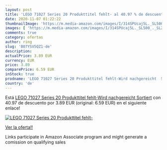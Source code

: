 ```yaml
---
layout: post
title: 'LEGO 71027 Series 20 Produkttitel fehlt- al 40.97 % de descuento'
date: 2020-11-07 01:22:22
thumbnailImage: 'https://m.media-amazon.com/images/I/314SPUcaj5L._SL500_._SL200_.jpg'
images: [ 'https://m.media-amazon.com/images/I/314SPUcaj5L._SL500_._SL200_.jpg' ]
comments: true
category: ofertas
author: ring
slug: 'B07YSV5QZ1-de'
description:
actualPrice: 3.89 EUR
currency: EUR
price: 3.89
comparePrice: 6.59 EUR
inStock: true
prodname: 'LEGO 71027 Series 20 Produkttitel fehlt-Wird nachgereicht  Sortiert'
country: 'de'
---
```


Está [LEGO 71027 Series 20 Produkttitel fehlt-Wird nachgereicht  Sortiert](https://www.amazon.de/dp/B07YSV5QZ1/?tag=tolees0ca-21) con 40.97 de descuento por 3.89 EUR (original: 6.59 EUR) en el siguiente enlace!

[![LEGO 71027 Series 20 Produkttitel fehlt-](https://m.media-amazon.com/images/I/314SPUcaj5L._SL500_._SL200_.jpg)](https://www.amazon.de/dp/B07YSV5QZ1/?tag=tolees0ca-21)

[Ver la oferta!!](https://www.amazon.de/dp/B07YSV5QZ1/?tag=tolees0ca-21)

Links participate in Amazon Associate program and might generate a comission on qualifying sales



